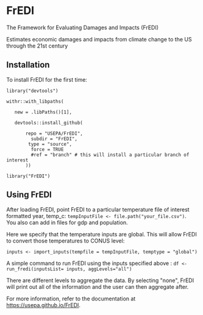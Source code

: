 # FrEDI
The Framework for Evaluating Damages and Impacts (FrEDI)

Estimates economic damages and impacts from climate change to the US through the 21st century

## Installation

To install FrEDI for the first time:

`library("devtools")`

 ```
 withr::with_libpaths(  
 
    new = .libPaths()[1],  
    
    devtools::install_github(  
    
        repo = "USEPA/FrEDI",  
          subdir = "FrEDI",  
         type = "source",  
          force = TRUE  
          #ref = "branch" # this will install a particular branch of interest
        ))
```

`library("FrEDI")`

## Using FrEDI
 After loading FrEDI, point FrEDI to a particular temperature file of 
 interest formatted year, temp_c:
 `tempInputFile <- file.path("your_file.csv")`.  
 You also can add in files for gdp and population.

 Here we specify that the temperature inputs are global. This will
 allow FrEDI to convert those temperatures to CONUS level:
 
`inputs <- import_inputs(tempfile = tempInputFile, temptype = "global")`

 A simple command to run FrEDI using the inputs specified above : 
`df <- run_fredi(inputsList= inputs, aggLevels="all")`
                
 There are different levels to aggregate the data. By selecting "none",
 FrEDI will print out all of the information and the user can then aggregate after.
 
 For more information, refer to the documentation at https://usepa.github.io/FrEDI.

